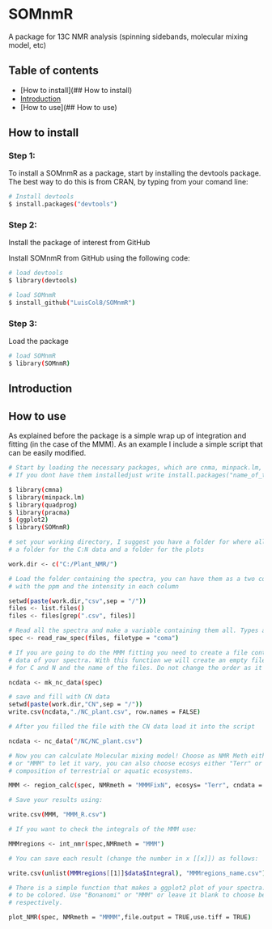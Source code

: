 # SOMnmR
A package for 13C NMR analysis (spinning sidebands, molecular mixing model, etc)

## Table of contents
* [How to install](## How to install)
* [Introduction](##Introduction)
* [How to use](## How to use)

## How to install

### Step 1: 
To install a SOMnmR as a package, start by installing the devtools package. The best way to do this is from CRAN, by typing from your comand line:

```bash
# Install devtools
$ install.packages("devtools")
```

### Step 2: 
Install the package of interest from GitHub

Install SOMnmR from GitHub using the following code:

```bash
# load devtools
$ library(devtools)

# load SOMnmR
$ install_github("LuisCol8/SOMnmR")
```

 
### Step 3: 
Load the package
	
```bash
# load SOMnmR
$ library(SOMnmR)

```

## Introduction

## How to use

As explained before the package is a simple wrap up of integration and fitting (in the case of the MMM). As an example I include a simple script that can be easily modified.

```bash
# Start by loading the necessary packages, which are cnma, minpack.lm, quadprog, pracma and ggplot2. 
# If you dont have them installedjust write install.packages("name_of_the_package_you_are_missing")

$ library(cmna)
$ library(minpack.lm)
$ library(quadprog)
$ library(pracma)
$ (ggplot2)
$ library(SOMnmR)

# set your working directory, I suggest you have a folder for where all the integrals are placed, 
# a folder for the C:N data and a folder for the plots

work.dir <- c("C:/Plant_NMR/")

# Load the folder containing the spectra, you can have them as a two column file,
# with the ppm and the intensity in each column

setwd(paste(work.dir,"csv",sep = "/"))
files <- list.files()
files <- files[grep(".csv", files)]

# Read all the spectra and make a variable containing them all. Types accepted: "Bruker", "coma", "tab"
spec <- read_raw_spec(files, filetype = "coma")

# If you are going to do the MMM fitting you need to create a file contaning the  Carbon and Nitrogen
# data of your spectra. With this function we will create an empty file which contains the columns 
# for C and N and the name of the files. Do not change the order as it is following the order of the loaded spectra

ncdata <- mk_nc_data(spec)

# save and fill with CN data
setwd(paste(work.dir,"CN",sep = "/"))
write.csv(ncdata,"./NC_plant.csv", row.names = FALSE)

# After you filled the file with the CN data load it into the script

ncdata <- nc_data("/NC/NC_plant.csv")

# Now you can calculate Molecular mixing model! Choose as NMR Meth either "MMMFixN" to fix the NC ratio of the fit
# or "MMM" to let it vary, you can also choose ecosys either "Terr" or "Aqua" which takes into account the different
# composition of terrestrial or aquatic ecosystems.

MMM <- region_calc(spec, NMRmeth = "MMMFixN", ecosys= "Terr", cndata = ncdata)

# Save your results using:

write.csv(MMM, "MMM_R.csv")

# If you want to check the integrals of the MMM use:

MMMregions <- int_nmr(spec,NMRmeth = "MMM")

# You can save each result (change the number in x [[x]]) as follows: 

write.csv(unlist(MMMregions[[1]]$data$Integral), "MMMregions_name.csv")

# There is a simple function that makes a ggplot2 plot of your spectra. You can choose between different integration regions
# to be colored. Use "Bonanomi" or "MMM" or leave it blank to choose between the "Bonanomi", "MMM", or spinning side bands regions,
# respectively. 

plot_NMR(spec, NMRmeth = "MMMM",file.output = TRUE,use.tiff = TRUE)



```





